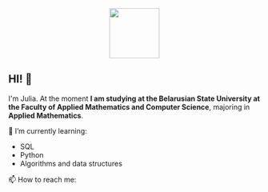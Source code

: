 <div id="header" align="center">
  <img src="https://i.giphy.com/media/v1.Y2lkPTc5MGI3NjExbDJodzFkbzdieWEwcjY0NmN6eWZ2djJuc2VraG9mcTN2ZHZldWs4OCZlcD12MV9pbnRlcm5hbF9naWZfYnlfaWQmY3Q9cw/EqKDXv0cPa6TLqfEON/giphy.gif" width="100"/>
</div>

## HI! 👋
I'm Julia. 
At the moment __I am studying at the Belarusian State University at the Faculty of Applied Mathematics and Computer Science__, majoring in __Applied Mathematics__.

🌱 I’m currently learning:
- SQL
- Python
- Algorithms and data structures

📫 How to reach me: 


<!--
- 🔭 I’m currently working on ...
- 🌱 I’m currently learning ...
- 👯 I’m looking to collaborate on ...
- 🤔 I’m looking for help with ...
- 💬 Ask me about ...
- 📫 How to reach me: ...
- 😄 Pronouns: ...
- ⚡ Fun fact: ...
-->
